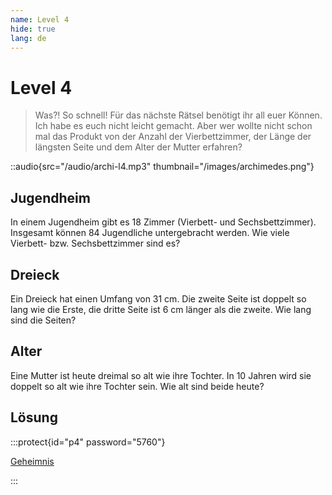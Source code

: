 ```yaml
---
name: Level 4
hide: true
lang: de
---
```


# Level 4

> Was?! So schnell! Für das nächste Rätsel benötigt ihr all euer Können. Ich habe es euch nicht leicht gemacht. Aber wer wollte nicht schon mal das Produkt von der Anzahl der Vierbettzimmer, der Länge der längsten Seite und dem Alter der Mutter erfahren?

::audio{src="/audio/archi-l4.mp3" thumbnail="/images/archimedes.png"}

## Jugendheim

In einem Jugendheim gibt es 18 Zimmer (Vierbett- und
Sechsbettzimmer). Insgesamt können 84 Jugendliche untergebracht
werden. Wie viele Vierbett- bzw. Sechsbettzimmer
sind es?

## Dreieck

Ein Dreieck hat einen Umfang von 31 cm. Die zweite Seite ist
doppelt so lang wie die Erste, die dritte Seite ist 6 cm länger als die
zweite. Wie lang sind die Seiten?

## Alter

Eine Mutter ist heute dreimal so alt wie ihre Tochter. In 10 Jahren
wird sie doppelt so alt wie ihre Tochter sein. Wie alt sind beide
heute?

## Lösung

:::protect{id="p4" password="5760"}

[Geheimnis](/vxynmvsdlkfs-geschafft)

:::

